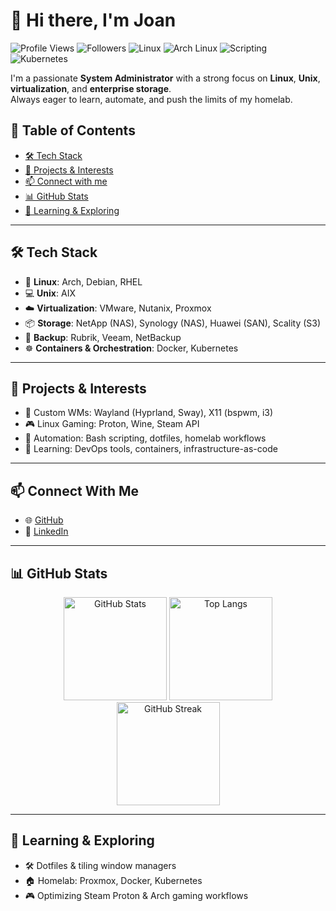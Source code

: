 # 👋 Hi there, I'm Joan

![Profile Views](https://komarev.com/ghpvc/?username=joan31&style=flat-square)
![Followers](https://img.shields.io/github/followers/joan31?logo=github&style=flat-square)
![Linux](https://img.shields.io/badge/OS-Linux-blue?logo=linux&style=flat-square)
![Arch Linux](https://img.shields.io/badge/Distro-Arch-blue?logo=arch-linux&style=flat-square)
![Scripting](https://img.shields.io/badge/Scripting-Bash-green?logo=gnubash&logoColor=white&style=flat-square)
![Kubernetes](https://img.shields.io/badge/Orchestration-Kubernetes-blue?logo=kubernetes&logoColor=white&style=flat-square)

I'm a passionate **System Administrator** with a strong focus on **Linux**, **Unix**, **virtualization**, and **enterprise storage**.  
Always eager to learn, automate, and push the limits of my homelab.

## 📌 Table of Contents

- [🛠️ Tech Stack](#️-tech-stack)
- [🚀 Projects & Interests](#-projects--interests)
- [📫 Connect with me](#-connect-with-me)
- [📊 GitHub Stats](#-github-stats)
- [🧠 Learning & Exploring](#-learning--exploring)

---

## 🛠️ Tech Stack

- 🐧 **Linux**: Arch, Debian, RHEL
- 💻 **Unix**: AIX
- ☁️ **Virtualization**: VMware, Nutanix, Proxmox
- 📦 **Storage**: NetApp (NAS), Synology (NAS), Huawei (SAN), Scality (S3)
- 💾 **Backup**: Rubrik, Veeam, NetBackup
- ☸️ **Containers & Orchestration**: Docker, Kubernetes

---

## 🚀 Projects & Interests

- 🧩 Custom WMs: Wayland (Hyprland, Sway), X11 (bspwm, i3)
- 🎮 Linux Gaming: Proton, Wine, Steam API
- 🔄 Automation: Bash scripting, dotfiles, homelab workflows
- 🧠 Learning: DevOps tools, containers, infrastructure-as-code

---

## 📫 Connect With Me

- 🌐 [GitHub](https://github.com/joan31)
- 💼 [LinkedIn](https://www.linkedin.com/in/joan-martinez-gomez)

---

## 📊 GitHub Stats

<p align="center">
  <img src="https://github-readme-stats.vercel.app/api?username=joan31&show_icons=true&theme=tokyonight&hide=prs" alt="GitHub Stats" height="165">
  <img src="https://github-readme-stats.vercel.app/api/top-langs/?username=joan31&layout=compact&theme=tokyonight" alt="Top Langs" height="165">
  <br />
  <img src="https://github-readme-streak-stats.herokuapp.com/?user=joan31&theme=tokyonight" alt="GitHub Streak" height="165">
</p>

---

## 🧠 Learning & Exploring

- 🛠️ Dotfiles & tiling window managers
- 🏠 Homelab: Proxmox, Docker, Kubernetes
- 🎮 Optimizing Steam Proton & Arch gaming workflows
